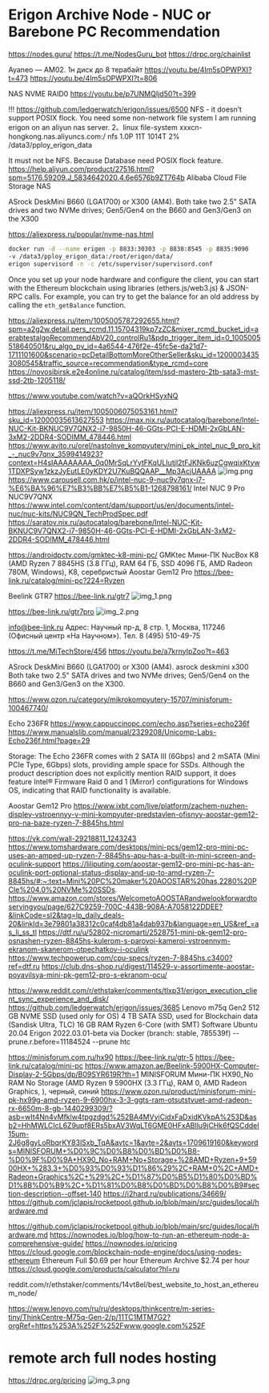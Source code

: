 # Erigon Archive Node - NUC or Barebone PC Recommendation

https://nodes.guru/
https://t.me/NodesGuru_bot
https://drpc.org/chainlist


Ayaneo — AM02.
1н диск до 8 терабайт
https://youtu.be/4Im5sOPWPXI?t=473
https://youtu.be/4Im5sOPWPXI?t=806

NAS NVME RAID0
https://youtu.be/p7UNMQIjd50?t=399

!!! https://github.com/ledgerwatch/erigon/issues/6500
NFS - it doesn’t support POSIX flock.
You need some non-network file system
I am running erigon on an aliyun nas server.
2、linux file-system
xxxcn-hongkong.nas.aliyuncs.com:/ nfs 1.0P 11T 1014T 2% /data3/pploy_erigon_data

It must not be NFS. Because Database need POSIX flock feature.
https://help.aliyun.com/product/27516.html?spm=5176.59209.J_5834642020.4.6e6576b9ZT764b
Alibaba Cloud File Storage NAS

ASrock DeskMini B660 (LGA1700) or X300 (AM4).
Both take two 2.5" SATA drives and two NVMe drives; 
Gen5/Gen4 on the B660 and Gen3/Gen3 on the X300

https://aliexpress.ru/popular/nvme-nas.html


```bash
docker run -d --name erigen -p 8833:30303 -p 8838:8545 -p 8835:9090 
-v /data3/pploy_erigon_data:/root/erigon/data/ 
erigon supervisord -n -c /etc/supervisor/supervisord.conf
```

Once you set up your node hardware and configure the client, 
you can start with the Ethereum blockchain using libraries (ethers.js/web3.js) & JSON-RPC calls. 
For example, you can try to get the balance for an old address by calling the `eth_getBalance` function.



https://aliexpress.ru/item/1005005787292655.html?spm=a2g2w.detail.pers_rcmd.11.15704319kp7zZC&mixer_rcmd_bucket_id=aerabtestalgoRecommendAbV20_controlRu1&pdp_trigger_item_id=0_1005005518640501&ru_algo_pv_id=4a6544-476f2e-45fc5e-da21d7-1711101600&scenario=pcDetailBottomMoreOtherSeller&sku_id=12000034353080545&traffic_source=recommendation&type_rcmd=core
https://novosibirsk.e2e4online.ru/catalog/item/ssd-mastero-2tb-sata3-mst-ssd-2tb-1205118/


https://www.youtube.com/watch?v=aQOrkHSyxNQ

https://aliexpress.ru/item/1005006075053161.html?sku_id=12000035613627553
https://max.nix.ru/autocatalog/barebone/Intel-NUC-Kit-BKNUC9V7QNX2-i7-9850H-46-GGts-PCI-E-HDMI-2xGbLAN-3xM2-2DDR4-SODIMM_478446.html
https://www.avito.ru/orel/nastolnye_kompyutery/mini_pk_intel_nuc_9_pro_kit_-_nuc9v7qnx_3599414923?context=H4sIAAAAAAAA_0q0MrSqLrYytFKqULIutjI2tFJKNk6uzCgwqixKtyw1TDXPSyw1zkzJyEutLE0yKDY2U7KuBQQAAP__Mp3AcjUAAAA
![img.png](img.png)
https://www.carousell.com.hk/p/intel-nuc-9-nuc9v7qnx-i7-%E6%BA%96%E7%B3%BB%E7%B5%B1-1268798161/
Intel NUC 9 Pro NUC9V7QNX
https://www.intel.com/content/dam/support/us/en/documents/intel-nuc/nuc-kits/NUC9QN_TechProdSpec.pdf
https://saratov.nix.ru/autocatalog/barebone/Intel-NUC-Kit-BKNUC9V7QNX2-i7-9850H-46-GGts-PCI-E-HDMI-2xGbLAN-3xM2-2DDR4-SODIMM_478446.html

https://androidpctv.com/gmktec-k8-mini-pc/
GMKtec Мини-ПК NucBox K8 (AMD Ryzen 7 8845HS (3.8 ГГц), RAM 64 ГБ, SSD 4096 ГБ, AMD Radeon 780M, Windows), K8, серебристый
Aoostar Gem12 Pro
https://bee-link.ru/catalog/mini-pc?224=Ryzen

Beelink GTR7
https://bee-link.ru/gtr7
![img_1.png](img_1.png)

https://bee-link.ru/gtr7pro
![img_2.png](img_2.png)

info@bee-link.ru
Адрес: Научный пр-д, 8 стр. 1, Москва, 117246  (Офисный центр «На Научном»). Тел. 8 (495) 510-49-75


https://t.me/MiTechStore/456
https://youtu.be/a7krnyIpZoo?t=463

ASrock DeskMini B660 (LGA1700) or X300 (AM4).
asrock deskmini x300
Both take two 2.5" SATA drives and two NVMe drives; Gen5/Gen4 on the B660 and Gen3/Gen3 on the X300.

https://www.ozon.ru/category/mikrokompyutery-15707/minisforum-100467740/


Echo 236FR
https://www.cappuccinopc.com/echo.asp?series=echo236f
https://www.manualslib.com/manual/2329208/Unicomp-Labs-Echo236f.html?page=29

Storage: The Echo 236FR comes with 2 SATA III (6Gbps) and 2 mSATA (Mini PCIe Type, 6Gbps) slots, providing ample space for SSDs. 
Although the product description does not explicitly mention RAID support, 
it does feature Intel® Firmware Raid 0 and 1 (Mirror) configurations for Windows OS, indicating that RAID functionality is available.

Aoostar Gem12 Pro
https://www.ixbt.com/live/platform/zachem-nuzhen-displey-vstroennyy-v-mini-kompyuter-predstavlen-ofisnyy-aoostar-gem12-pro-na-baze-ryzen-7-8845hs.html

https://vk.com/wall-29218811_1243243
https://www.tomshardware.com/desktops/mini-pcs/gem12-pro-mini-pc-uses-an-amped-up-ryzen-7-8845hs-apu-has-a-built-in-mini-screen-and-oculink-support
https://liliputing.com/aoostar-gem12-pro-mini-pc-has-an-oculink-port-optional-status-display-and-up-to-amd-ryzen-7-8845hs/#:~:text=Mini%20PC%20maker%20AOOSTAR%20has,2280%20PCIe%204.0%20NVMe%20SSDs.
https://www.amazon.com/stores/WelcometoAOOSTARandwelookforwardtoservingyou/page/627C9259-700C-443B-908A-A7058122DDEE?&linkCode=sl2&tag=lp_daily_deals-20&linkId=3e79801a38312c0caf4db81a4dab937b&language=en_US&ref_=as_li_ss_tl
https://dtf.ru/u/52802-nicromarti/2528751-mini-pk-gem12-pro-osnashen-ryzen-8845hs-kulerom-s-parovoi-kameroi-vstroennym-ekranom-skanerom-otpechatkov-i-oculink
https://www.techpowerup.com/cpu-specs/ryzen-7-8845hs.c3400?ref=dtf.ru
https://club.dns-shop.ru/digest/114529-v-assortimente-aoostar-poyavilsya-mini-pk-gem12-pro-s-ekranom-ocu/

https://www.reddit.com/r/ethstaker/comments/tlxp31/erigon_execution_client_sync_experience_and_disk/
https://github.com/ledgerwatch/erigon/issues/3685
Lenovo m75q Gen2
512 GB NVME SSD (used only for OS)
4 TB SATA SSD, used for Blockchain data (Sandisk Ultra, TLC)
16 GB RAM
Ryzen 6-Core (with SMT)
Software
Ubuntu 20.04
Erigon 2022.03.01-beta via Docker (branch: stable, 785539f)
--prune.r.before=11184524
--prune htc


https://minisforum.com.ru/hx90
https://bee-link.ru/gtr-5
https://bee-link.ru/catalog/mini-pc
https://www.amazon.ae/Beelink-5900HX-Computer-Display-2-5Gbps/dp/B09SYR619R?th=1
MINISFORUM Мини-ПК HX90_No RAM No Storage (AMD Ryzen 9 5900HX (3.3 ГГц), RAM 0, AMD Radeon Graphics, ), черный, синий
https://www.ozon.ru/product/minisforum-mini-pk-hx99g-amd-ryzen-9-6900hx-3-3-ggts-ram-otsutstvuet-amd-radeon-rx-6650m-8-gb-1440299309/?asb=wIt4Nn4vMfklw4tpgzdgd%252BA4MVyiCidxFaDxidKVkpA%253D&asb2=HhMWLCIcL6Z9upf8ERs5bxAV3WqLT6GME0HFxABllu9jCHk6fQSCddeI15um-2J6g8gyLoRbqrKY83lSxb_TqA&avtc=1&avte=2&avts=1709619160&keywords=MINISFORUM+%D0%9C%D0%B8%D0%BD%D0%B8-%D0%9F%D0%9A+HX90_No+RAM+No+Storage+%28AMD+Ryzen+9+5900HX+%283.3+%D0%93%D0%93%D1%86%29%2C+RAM+0%2C+AMD+Radeon+Graphics%2C+%29%2C+%D1%87%D0%B5%D1%80%D0%BD%D1%8B%D0%B9%2C+%D1%81%D0%B8%D0%BD%D0%B8%D0%B9#section-description--offset-140
https://i2hard.ru/publications/34669/
https://github.com/jclapis/rocketpool.github.io/blob/main/src/guides/local/hardware.md

https://github.com/jclapis/rocketpool.github.io/blob/main/src/guides/local/hardware.md
https://nownodes.io/blog/how-to-run-an-ethereum-node-a-comprehensive-guide/
https://nownodes.io/pricing
https://cloud.google.com/blockchain-node-engine/docs/using-nodes-ethereum
Ethereum	Full	$0.69 per hour
Ethereum	Archive	$2.74 per hour
https://cloud.google.com/products/calculator?hl=ru

reddit.com/r/ethstaker/comments/14vt8el/best_website_to_host_an_ethereum_node/

https://www.lenovo.com/ru/ru/desktops/thinkcentre/m-series-tiny/ThinkCentre-M75q-Gen-2/p/11TC1MTM7G2?orgRef=https%253A%252F%252Fwww.google.com%252F

# remote arch full nodes hosting 

https://drpc.org/pricing
![img_3.png](img_3.png)